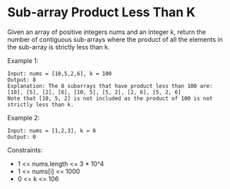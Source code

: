 # Sub-array Product Less Than K
Given an array of positive integers nums and an integer k, 
return the number of contiguous sub-arrays where the 
product of all the elements in the sub-array is strictly 
less than k.

 

Example 1:

    Input: nums = [10,5,2,6], k = 100
    Output: 8
    Explanation: The 8 subarrays that have product less than 100 are:
    [10], [5], [2], [6], [10, 5], [5, 2], [2, 6], [5, 2, 6]
    Note that [10, 5, 2] is not included as the product of 100 is not strictly less than k.
Example 2:

    Input: nums = [1,2,3], k = 0
    Output: 0
 

Constraints:

- 1 <= nums.length <= 3 * 10^4
- 1 <= nums[i] <= 1000
- 0 <= k <= 106
